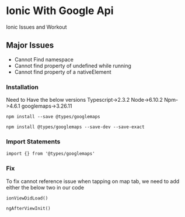 # Ionic With Google Api
Ionic Issues and Workout

## Major Issues
  * Cannot Find namespace
  * Cannot find property of undefined while running
  * Cannot find property of a nativeElement

### Installation
  Need to Have the below versions
    Typescript->2.3.2
    Node->6.10.2
    Npm->4.6.1
    googlemaps->3.26.11 

```
npm install --save @types/googlemaps 
```
```
npm install @types/googlemaps --save-dev --save-exact
```
### Import Statements

```
import {} from '@types/googlemaps'
```
### Fix 
  To fix cannot reference issue when tapping on map tab, we need to add either the below two in our code
  ```
  ionViewDidLoad()
  ```
  ```
  ngAfterViewInit()
  ```
  
